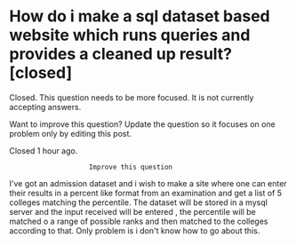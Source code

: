 
# How do i make a sql dataset based website which runs queries and provides a cleaned up result? [closed]







Closed. This question needs to be more focused. It is not currently accepting answers.
                        
                    










Want to improve this question? Update the question so it focuses on one problem only by editing this post.


Closed 1 hour ago.







                        Improve this question
                    



I've got an admission dataset and i wish to make a site where one can enter their results in a percent like format from an examination and get a list of 5 colleges matching the percentile.
The dataset will be stored in a mysql server and the input received will be entered , the percentile will be matched o a range of possible ranks and then matched to the colleges according to that. Only problem is i don't know how to go about this.

        
